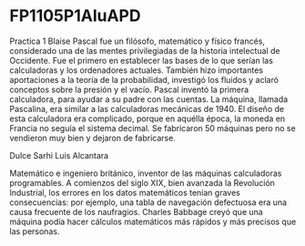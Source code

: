 # FP1105P1AluAPD
Practica 1
Blaise Pascal fue un filósofo, matemático y físico francés, considerado una de las mentes privilegiadas de la historia intelectual de Occidente. Fue el primero en establecer las bases de lo que serían las calculadoras y los ordenadores actuales. También hizo importantes aportaciones a la teoría de la probabilidad, investigó los fluidos y aclaró conceptos sobre la presión y el vacío. Pascal inventó la primera calculadora, para ayudar a su padre con las cuentas. La máquina, llamada Pascalina, era similar a las calculadoras mecánicas de 1940. El diseño de esta calculadora era complicado, porque en aquélla época, la moneda en Francia no seguía el sistema decimal. Se fabricaron 50 máquinas pero no se vendieron muy bien y dejaron de fabricarse.

Dulce Sarhi Luis Alcantara

Matemático e ingeniero británico, inventor de las máquinas calculadoras programables. A comienzos del siglo XIX, bien avanzada la Revolución Industrial, los errores en los datos matemáticos tenían graves consecuencias: por ejemplo, una tabla de navegación defectuosa era una causa frecuente de los naufragios. Charles Babbage creyó que una máquina podía hacer cálculos matemáticos más rápidos y más precisos que las personas.
